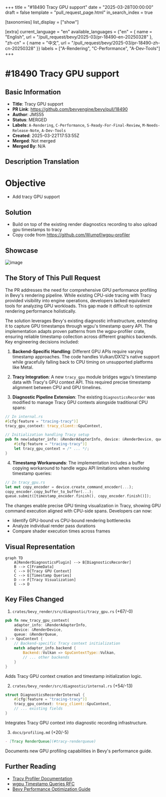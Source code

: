 +++
title = "#18490 Tracy GPU support"
date = "2025-03-28T00:00:00"
draft = false
template = "pull_request_page.html"
in_search_index = true

[taxonomies]
list_display = ["show"]

[extra]
current_language = "en"
available_languages = {"en" = { name = "English", url = "/pull_request/bevy/2025-03/pr-18490-en-20250328" }, "zh-cn" = { name = "中文", url = "/pull_request/bevy/2025-03/pr-18490-zh-cn-20250328" }}
labels = ["A-Rendering", "C-Performance", "A-Dev-Tools"]
+++

# #18490 Tracy GPU support

## Basic Information
- **Title**: Tracy GPU support
- **PR Link**: https://github.com/bevyengine/bevy/pull/18490
- **Author**: JMS55
- **Status**: MERGED
- **Labels**: `A-Rendering`, `C-Performance`, `S-Ready-For-Final-Review`, `M-Needs-Release-Note`, `A-Dev-Tools`
- **Created**: 2025-03-22T17:53:55Z
- **Merged**: Not merged
- **Merged By**: N/A

## Description Translation
# Objective

- Add tracy GPU support

## Solution

- Build on top of the existing render diagnostics recording to also upload gpu timestamps to tracy
- Copy code from https://github.com/Wumpf/wgpu-profiler

## Showcase
![image](https://github.com/user-attachments/assets/4dd7a7cd-bc0b-43c3-8390-6783dfda6473)

## The Story of This Pull Request

The PR addresses the need for comprehensive GPU performance profiling in Bevy's rendering pipeline. While existing CPU-side tracing with Tracy provided visibility into engine operations, developers lacked equivalent tools for analyzing GPU workloads. This gap made it difficult to optimize rendering performance holistically.

The solution leverages Bevy's existing diagnostic infrastructure, extending it to capture GPU timestamps through wgpu's timestamp query API. The implementation adapts proven patterns from the wgpu-profiler crate, ensuring reliable timestamp collection across different graphics backends. Key engineering decisions included:

1. **Backend-Specific Handling**: Different GPU APIs require varying timestamp approaches. The code handles Vulkan/DX12's native support while gracefully falling back to CPU timing on unsupported platforms like Metal.

2. **Tracy Integration**: A new `tracy_gpu` module bridges wgpu's timestamp data with Tracy's GPU context API. This required precise timestamp alignment between CPU and GPU timelines.

3. **Diagnostic Pipeline Extension**: The existing `DiagnosticsRecorder` was modified to manage Tracy GPU contexts alongside traditional CPU spans:

```rust
// In internal.rs
#[cfg(feature = "tracing-tracy")]
tracy_gpu_context: tracy_client::GpuContext,

// Initialization handling Tracy setup
pub fn new(adapter_info: &RenderAdapterInfo, device: &RenderDevice, queue: &RenderQueue) {
    #[cfg(feature = "tracing-tracy")]
    let tracy_gpu_context = /* ... */;
}
```

4. **Timestamp Workarounds**: The implementation includes a buffer copying workaround to handle wgpu API limitations when resolving timestamp queries:

```rust
// In tracy_gpu.rs
let mut copy_encoder = device.create_command_encoder(...);
copy_encoder.copy_buffer_to_buffer(...);
queue.submit([timestamp_encoder.finish(), copy_encoder.finish()]);
```

The changes enable precise GPU timing visualization in Tracy, showing GPU command execution aligned with CPU-side spans. Developers can now:
- Identify GPU-bound vs CPU-bound rendering bottlenecks
- Analyze individual render pass durations
- Compare shader execution times across frames

## Visual Representation

```mermaid
graph TD
    A[RenderDiagnosticsPlugin] --> B[DiagnosticsRecorder]
    B --> C[FrameData]
    C --> D[Tracy GPU Context]
    C --> E[Timestamp Queries]
    D --> F[Tracy Visualization]
    E --> D
```

## Key Files Changed

1. `crates/bevy_render/src/diagnostic/tracy_gpu.rs` (+67/-0)
```rust
pub fn new_tracy_gpu_context(
    adapter_info: &RenderAdapterInfo,
    device: &RenderDevice,
    queue: &RenderQueue,
) -> GpuContext {
    // Backend-specific Tracy context initialization
    match adapter_info.backend {
        Backend::Vulkan => GpuContextType::Vulkan,
        // ... other backends
    }
}
```
Adds Tracy GPU context creation and timestamp initialization logic.

2. `crates/bevy_render/src/diagnostic/internal.rs` (+54/-13)
```rust
struct DiagnosticsRecorderInternal {
    #[cfg(feature = "tracing-tracy")]
    tracy_gpu_context: tracy_client::GpuContext,
    // ... existing fields
}
```
Integrates Tracy GPU context into diagnostic recording infrastructure.

3. `docs/profiling.md` (+20/-5)
```markdown
- [Tracy RenderQueue](#tracy-renderqueue)
```
Documents new GPU profiling capabilities in Bevy's performance guide.

## Further Reading

- [Tracy Profiler Documentation](https://github.com/wolfpld/tracy)
- [wgpu Timestamp Queries RFC](https://github.com/gfx-rs/wgpu/issues/6406)
- [Bevy Performance Optimization Guide](https://bevyengine.org/learn/book/performance-optimization/)
